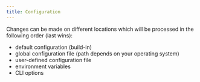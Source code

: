 ```yaml
---
title: Configuration
---
```


Changes can be made on different locations which will be processed in the following order (last wins):

- default configuration (build-in)
- global configuration file (path depends on your operating system)
- user-defined configuration file
- environment variables
- CLI options
